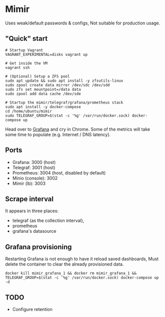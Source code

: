 # Mimir

Uses weak/default passwords & configs,
Not suitable for production usage.

## "Quick" start

```
# Startup Vagrant
VAGRANT_EXPERIMENTAL=disks vagrant up

# Get inside the VM
vagrant ssh

# (Optional) Setup a ZFS pool
sudo apt update && sudo apt install -y zfsutils-linux
sudo zpool create data mirror /dev/sdc /dev/sdd
sudo zfs set mountpoint=/data data
sudo zpool add data cache /dev/sde

# Startup the mimir/telegraf/grafana/prometheus stack
sudo apt install -y docker-compose
cd /home/ubuntu/mimir
sudo TELEGRAF_GROUP=$(stat -c '%g' /var/run/docker.sock) docker-compose up
```

Head over to [Grafana](http://192.168.60.3:3000/d/pxB0sL6iz/system?orgId=1&refresh=1m) and cry in Chrome. Some of the metrics will take some time to populate (e.g. Internet / DNS latency).

## Ports

- Grafana: 3000 (host)
- Telegraf: 3001 (host)
- Prometheus: 3004 (host, disabled by default)
- Minio (console): 3002
- Mimir (lb): 3003

## Scrape interval

It appears in three places:
- telegraf (as the collection interval),
- prometheus
- grafana's datasource

## Grafana provisioning

Restarting Grafana is not enough to have it reload saved dashboards,
Must delete the container to clear the already provisioned data.

```
docker kill mimir_grafana_1 && docker rm mimir_grafana_1 && TELEGRAF_GROUP=$(stat -c '%g' /var/run/docker.sock) docker-compose up -d
```
## TODO
- Configure retention

